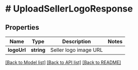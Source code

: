 # # UploadSellerLogoResponse

## Properties

Name | Type | Description | Notes
------------ | ------------- | ------------- | -------------
**logoUrl** | **string** | Seller logo image URL |

[[Back to Model list]](../../README.md#models) [[Back to API list]](../../README.md#endpoints) [[Back to README]](../../README.md)
